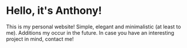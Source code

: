 # Hello, it's Anthony!
This is my personal website! Simple, elegant and minimalistic (at least to me). Additions my occur in the future. In case you have an interesting project in mind, contact me!
